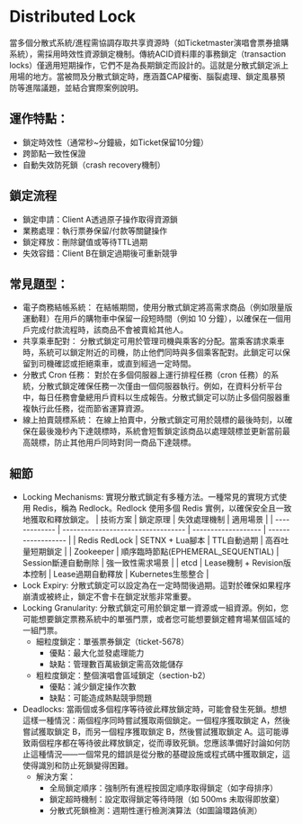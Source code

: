 # Distributed Lock

當多個分散式系統/進程需協調存取共享資源時（如Ticketmaster演唱會票券搶購系統），需採用時效性資源鎖定機制。傳統ACID資料庫的事務鎖定（transaction locks）僅適用短期操作，它們不是為長期鎖定而設計的。這就是分散式鎖定派上用場的地方。當被問及分散式鎖定時，應涵蓋CAP權衡、腦裂處理、鎖定風暴預防等進階議題，並結合實際案例說明。

## 運作特點：

- 鎖定時效性（通常秒~分鐘級，如Ticket保留10分鐘）
- 跨節點一致性保證
- 自動失效防死鎖（crash recovery機制）

## 鎖定流程

- 鎖定申請：Client A透過原子操作取得資源鎖
- 業務處理：執行票券保留/付款等關鍵操作
- 鎖定釋放：刪除鍵值或等待TTL過期
- 失效容錯：Client B在鎖定過期後可重新競爭

## 常見題型：

- 電子商務結帳系統： 在結帳期間，使用分散式鎖定將高需求商品（例如限量版運動鞋）在用戶的購物車中保留一段短時間（例如 10 分鐘），以確保在一個用戶完成付款流程時，該商品不會被賣給其他人。
- 共享乘車配對： 分散式鎖定可用於管理司機與乘客的分配。當乘客請求乘車時，系統可以鎖定附近的司機，防止他們同時與多個乘客配對。此鎖定可以保留到司機確認或拒絕乘車，或直到經過一定時間。
- 分散式 Cron 任務： 對於在多個伺服器上運行排程任務（cron 任務）的系統，分散式鎖定確保任務一次僅由一個伺服器執行。例如，在資料分析平台中，每日任務會彙總用戶資料以生成報告。分散式鎖定可以防止多個伺服器重複執行此任務，從而節省運算資源。
- 線上拍賣競標系統： 在線上拍賣中，分散式鎖定可用於競標的最後時刻，以確保在最後幾秒內下達競標時，系統會短暫鎖定該商品以處理競標並更新當前最高競標，防止其他用戶同時對同一商品下達競標。

## 細節
- Locking Mechanisms: 實現分散式鎖定有多種方法。一種常見的實現方式使用 Redis，稱為 Redlock。Redlock 使用多個 Redis 實例，以確保安全且一致地獲取和釋放鎖定。
  | 技術方案 | 鎖定原理 | 失效處理機制 | 適用場景 |
  | ------------- | ---------------------------------- | ------------------- | ------------------ |
  | Redis RedLock | SETNX + Lua腳本 | TTL自動過期 | 高吞吐量短期鎖定 |
  | Zookeeper | 順序臨時節點(EPHEMERAL_SEQUENTIAL) | Session斷連自動刪除 | 強一致性需求場景 |
  | etcd | Lease機制 + Revision版本控制 | Lease過期自動釋放 | Kubernetes生態整合 |
- Lock Expiry: 分散式鎖定可以設定為在一定時間後過期。這對於確保如果程序崩潰或被終止，鎖定不會卡在鎖定狀態非常重要。
- Locking Granularity: 分散式鎖定可用於鎖定單一資源或一組資源。例如，您可能想要鎖定票務系統中的單張門票，或者您可能想要鎖定體育場某個區域的一組門票。
  - 細粒度鎖定：單張票券鎖定（ticket-5678）
    - 優點：最大化並發處理能力
    - 缺點：管理數百萬級鎖定需高效能儲存
  - 粗粒度鎖定：整個演唱會區域鎖定（section-b2）
    - 優點：減少鎖定操作次數
    - 缺點：可能造成熱點競爭問題
- Deadlocks: 當兩個或多個程序等待彼此釋放鎖定時，可能會發生死鎖。想想這樣一種情況：兩個程序同時嘗試獲取兩個鎖定。一個程序獲取鎖定 A，然後嘗試獲取鎖定 B，而另一個程序獲取鎖定 B，然後嘗試獲取鎖定 A。這可能導致兩個程序都在等待彼此釋放鎖定，從而導致死鎖。您應該準備好討論如何防止這種情況——一個常見的錯誤是從分散的基礎設施或程式碼中獲取鎖定，這使得識別和防止死鎖變得困難。
  - 解決方案：
    - 全局鎖定順序：強制所有進程按固定順序取得鎖定（如字母排序）
    - 鎖定超時機制：設定取得鎖定等待時限（如 500ms 未取得即放棄）
    - 分散式死鎖檢測：週期性運行檢測演算法（如圖論環路偵測）
